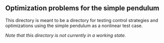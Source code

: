 ## Optimization problems for the simple pendulum

This directory is meant to be a directory for testing control strategies and optimizations using the simple pendulum as a nonlinear test case. 

*Note that this directory is not currently in a working state.*

